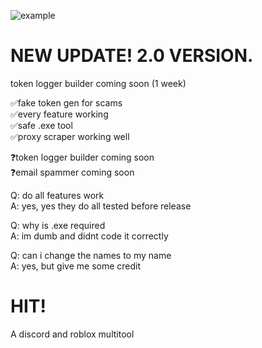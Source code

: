 ![example](https://cdn.discordapp.com/attachments/1060263652306980885/1122958912199594034/image.png)


# NEW UPDATE! 2.0 VERSION.                                                              
token logger builder coming soon (1 week)

✅fake token gen for scams                                              
✅every feature working                                                        
✅safe .exe  tool                                                                           
✅proxy scraper working well

❓token logger builder coming soon                                                   
❓email spammer coming soon

Q: do all features work                                                                       
A: yes, yes they do all tested before release
  
Q: why is .exe required                                                                   
A: im dumb and didnt code it correctly

Q: can i change the names to my name                                                                
A: yes, but give me some credit

# HIT!
A discord and roblox multitool

